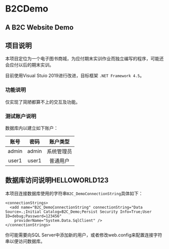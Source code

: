 # B2CDemo
## A B2C Website Demo

## 项目说明


本项目定位为一个电子图书商城，为应付期末实训作业而独立编写的程序，可能还会应付以后的期末实训。

目前使用Visual Stuio 2019进行改进，目标框架 `.NET Framework 4.5`。

### 功能说明


仅实现了简陋都算不上的交互及功能。
### 测试账户说明

数据库内以建立如下账户：


|账号|密码|账户类型|
|:-----:|:-----:|:-----:|
|admin|admin|系统管理员|
|user1|user1|普通用户|


## 数据库访问说明HELLOWORLD123


本项目连接数据库使用的字符串`B2C_DemoConnectionString`具体如下：
```
<connectionStrings>
  <add name="B2C_DemoConnectionString" connectionString="Data Source=.;Initial Catalog=B2C_Demo;Persist Security Info=True;User ID=debug;Password=123456"
    providerName="System.Data.SqlClient" />
</connectionStrings>
```
你可能需要向SQL Server中添加新的用户，或者修改web.config来配置连接字符串以便访问数据库。
